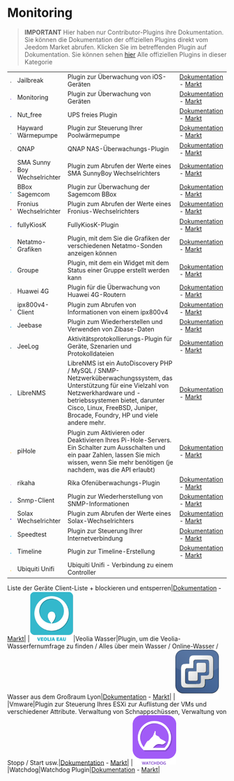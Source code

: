 
# Monitoring


>**IMPORTANT**
>Hier haben nur Contributor-Plugins ihre Dokumentation. Sie können die Dokumentation der offiziellen Plugins direkt vom Jeedom Market abrufen. Klicken Sie im betreffenden Plugin auf Dokumentation.
>Sie können sehen [hier](https://market.jeedom.com/index.php?v=d&p=market&type=plugin&categorie=monitoring) Alle offiziellen Plugins in dieser Kategorie


| | | | |
|--- | --- | --- | ---|
|<img src="Jailbreak/Jailbreak_icon.png" class="pluginLogo" width="100" />|Jailbreak|Plugin zur Überwachung von iOS-Geräten|[Dokumentation](https://flobul.github.io/Jailbreak/de_DE/) - [Markt](https://market.jeedom.com/index.php?v=d&p=market_display&id=3928)|
|<img src="Monitoring/Monitoring_icon.png" class="pluginLogo" width="100" />|Monitoring|Plugin zur Überwachung von Geräten|[Dokumentation](https://surveillancestation.github.io/surveillancestation/monitoring/de_DE/) - [Markt](https://market.jeedom.com/index.php?v=d&p=market_display&id=282)|
|<img src="Nut_free/Nut_free_icon.png" class="pluginLogo" width="100" />|Nut_free|UPS freies Plugin|[Dokumentation](https://megastorage.github.io/Nut_Free) - [Markt](https://market.jeedom.com/index.php?v=d&p=market_display&id=2855)|
|<img src="PaC_Hayward/PaC_Hayward_icon.png" class="pluginLogo" width="100" />|Hayward Wärmepumpe|Plugin zur Steuerung Ihrer Poolwärmepumpe|[Dokumentation](https://yostone.github.io/Pac_Hayward/) - [Markt](https://market.jeedom.com/index.php?v=d&p=market_display&id=3615)|
|<img src="QNAP/QNAP_icon.png" class="pluginLogo" width="100" />|QNAP|QNAP NAS-Überwachungs-Plugin|[Dokumentation](https://tux1c0.github.io/plugin-qnap/de_DE/) - [Markt](https://market.jeedom.com/index.php?v=d&p=market_display&id=3327)|
|<img src="SMA_SunnyBoy/SMA_SunnyBoy_icon.png" class="pluginLogo" width="100" />|SMA Sunny Boy Wechselrichter|Plugin zum Abrufen der Werte eines SMA SunnyBoy Wechselrichters|[Dokumentation](https://sattaz.github.io/Jeedom_SMA_Sunny_Boy/de_DE/) - [Markt](https://market.jeedom.com/index.php?v=d&p=market_display&id=3760)|
|<img src="bbox_sagemcom/bbox_sagemcom_icon.png" class="pluginLogo" width="100" />|BBox Sagemcom|Plugin zur Überwachung der Sagemcom BBox|[Dokumentation](https://alucard29.github.io/bbox_sagemcom/de_DE/) - [Markt](https://market.jeedom.com/index.php?v=d&p=market_display&id=1487)|
|<img src="fronius/fronius_icon.png" class="pluginLogo" width="100" />|Fronius Wechselrichter|Plugin zum Abrufen der Werte eines Fronius-Wechselrichters|[Dokumentation](https://sattaz.github.io/Jeedom_Fronius/de_DE/) - [Markt](https://market.jeedom.com/index.php?v=d&p=market_display&id=3761)|
|<img src="fullyKiosK/fullyKiosK_icon.png" class="pluginLogo" width="100" />|fullyKiosK|FullyKiosK-Plugin|[Dokumentation](https://sebsst.github.io/fullyKiosK/de_DE/) - [Markt](https://market.jeedom.com/index.php?v=d&p=market_display&id=3406)|
|<img src="graphs/graphs_icon.png" class="pluginLogo" width="100" />|Netatmo-Grafiken|Plugin, mit dem Sie die Grafiken der verschiedenen Netatmo-Sonden anzeigen können|[Dokumentation](https://zyg0m4t1k.github.io/graphs/de_DE/) - [Markt](https://market.jeedom.com/index.php?v=d&p=market_display&id=2101)|
|<img src="groupe/groupe_icon.png" class="pluginLogo" width="100" />|Groupe|Plugin, mit dem ein Widget mit dem Status einer Gruppe erstellt werden kann|[Dokumentation](https://zyg0m4t1k.github.io/groupe/de_DE/) - [Markt](https://market.jeedom.com/index.php?v=d&p=market_display&id=2854)|
|<img src="huawei4g/huawei4g_icon.png" class="pluginLogo" width="100" />|Huawei 4G|Plugin für die Überwachung von Huawei 4G-Routern|[Dokumentation](https://tux1c0.github.io/plugin-huawei4g/de_DE/) - [Markt](https://market.jeedom.com/index.php?v=d&p=market_display&id=3891)|
|<img src="ipx800v4ln/ipx800v4ln_icon.png" class="pluginLogo" width="100" />|ipx800v4-Client|Plugin zum Abrufen von Informationen von einem ipx800v4|[Dokumentation](https://linuxnico.github.io/pluginIPX800V4/de_DE/) - [Markt](https://market.jeedom.com/index.php?v=d&p=market_display&id=3715)|
|<img src="jeebase/jeebase_icon.png" class="pluginLogo" width="100" />|Jeebase|Plugin zum Wiederherstellen und Verwenden von Zibase-Daten|[Dokumentation](https://zyg0m4t1k.github.io/jeebase/de_DE/) - [Markt](https://market.jeedom.com/index.php?v=d&p=market_display&id=367)|
|<img src="jeelog/jeelog_icon.png" class="pluginLogo" width="100" />|JeeLog|Aktivitätsprotokollierungs-Plugin für Geräte, Szenarien und Protokolldateien|[Dokumentation](https://kiboost.github.io/jeedom_docs/plugins/jeelog/de_DE/) - [Markt](https://market.jeedom.com/index.php?v=d&p=market_display&id=3362)|
|<img src="libreNMS/libreNMS_icon.png" class="pluginLogo" width="100" />|LibreNMS|LibreNMS ist ein AutoDiscovery PHP / MySQL / SNMP-Netzwerküberwachungssystem, das Unterstützung für eine Vielzahl von Netzwerkhardware und -betriebssystemen bietet, darunter Cisco, Linux, FreeBSD, Juniper, Brocade, Foundry, HP und viele andere mehr.|[Dokumentation](https://mika-nt28.github.io/Documentations/libreNMS/de_DE/) - [Markt](https://market.jeedom.com/index.php?v=d&p=market_display&id=3446)|
|<img src="piHole/piHole_icon.png" class="pluginLogo" width="100" />|piHole|Plugin zum Aktivieren oder Deaktivieren Ihres Pi-Hole-Servers. Ein Schalter zum Ausschalten und ein paar Zahlen, lassen Sie mich wissen, wenn Sie mehr benötigen (je nachdem, was die API erlaubt)|[Dokumentation](https://nebzhb.github.io/plugin-piHole/de_DE/) - [Markt](https://market.jeedom.com/index.php?v=d&p=market_display&id=3420)|
|<img src="rikaha/rikaha_icon.png" class="pluginLogo" width="100" />|rikaha|Rika Ofenüberwachungs-Plugin|[Dokumentation](https://openhautomation.github.io/rikaha/de_DE/) - [Markt](https://market.jeedom.com/index.php?v=d&p=market_display&id=3432)|
|<img src="snmp_client/snmp_client_icon.png" class="pluginLogo" width="100" />|Snmp-Client|Plugin zur Wiederherstellung von SNMP-Informationen|[Dokumentation](https://linuxnico.github.io/pluginSNMP/de_DE/) - [Markt](https://market.jeedom.com/index.php?v=d&p=market_display&id=3705)|
|<img src="solax/solax_icon.png" class="pluginLogo" width="100" />|Solax Wechselrichter|Plugin zum Abrufen der Werte eines Solax-Wechselrichters|[Dokumentation](https://sattaz.github.io/Jeedom_Solax/de_DE/) - [Markt](https://market.jeedom.com/index.php?v=d&p=market_display&id=3767)|
|<img src="speedtest/speedtest_icon.png" class="pluginLogo" width="100" />|Speedtest|Plugin zur Steuerung Ihrer Internetverbindung|[Dokumentation](https://zyg0m4t1k.github.io/speedtest/de_DE/) - [Markt](https://market.jeedom.com/index.php?v=d&p=market_display&id=2876)|
|<img src="timeline/timeline_icon.png" class="pluginLogo" width="100" />|Timeline|Plugin zur Timeline-Erstellung|[Dokumentation](https://zyg0m4t1k.github.io/timeline/de_DE/) - [Markt](https://market.jeedom.com/index.php?v=d&p=market_display&id=2896)|
|<img src="unifi/unifi_icon.png" class="pluginLogo" width="100" />|Ubiquiti Unifi|Ubiquiti Unifi - Verbindung zu einem Controller
Liste der Geräte
Client-Liste + blockieren und entsperren|[Dokumentation](https://nebzhb.github.io/jeedom_docs/plugins/unifi/de_DE/) - [Markt](https://market.jeedom.com/index.php?v=d&p=market_display&id=3433)|
|<img src="veolia_eau/veolia_eau_icon.png" class="pluginLogo" width="100" />|Veolia Wasser|Plugin, um die Veolia-Wasserfernumfrage zu finden / Alles über mein Wasser / Online-Wasser / Wasser aus dem Großraum Lyon|[Dokumentation](https://NextDom.github.io/plugin-veolia_eau/fr_FR) - [Markt](https://market.jeedom.com/index.php?v=d&p=market_display&id=2568)|
|<img src="vmware/vmware_icon.png" class="pluginLogo" width="100" />|Vmware|Plugin zur Steuerung Ihres ESXi zur Auflistung der VMs und verschiedener Attribute. Verwaltung von Schnappschüssen, Verwaltung von Stopp / Start usw.|[Dokumentation](https://taggou91.github.io/jeedom_docs/plugins/vmware/de_DE/) - [Markt](https://market.jeedom.com/index.php?v=d&p=market_display&id=3816)|
|<img src="watchdog/watchdog_icon.png" class="pluginLogo" width="100" />|Watchdog|Watchdog Plugin|[Dokumentation](http://sigalou-domotique.fr/plugin-jeedom-watchdog/68-watchdog-documentation) - [Markt](https://market.jeedom.com/index.php?v=d&p=market_display&id=3716)|
